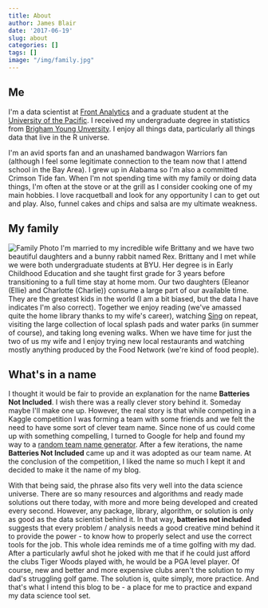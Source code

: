 ```yaml
---
title: About
author: James Blair
date: '2017-06-19'
slug: about
categories: []
tags: []
image: "/img/family.jpg"
---
```


## Me
I'm a data scientist at [Front Analytics](https://frontanalytics.com/) and a graduate student at the [University of the Pacific](http://www.pacific.edu/Academics/Schools-and-Colleges/School-of-Engineering-and-Computer-Science/Academics-/Graduate-Programs/MS-in-Data-Science.html). I received my undergraduate degree in statistics from [Brigham Young Unversity](http://statistics.byu.edu/). I enjoy all things data, particularly all things data that live in the R universe.

I'm an avid sports fan and an unashamed bandwagon Warriors fan (although I feel some legitimate connection to the team now that I attend school in the Bay Area). I grew up in Alabama so I'm also a committed Crimson Tide fan. When I'm not spending time with my family or doing data things, I'm often at the stove or at the grill as I consider cooking one of my main hobbies. I love racquetball and look for any opportunity I can to get out and play. Also, funnel cakes and chips and salsa are my ultimate weakness.

## My family
![Family Photo](/img/family.jpg)
I'm married to my incredible wife Brittany and we have two beautiful daughters and a bunny rabbit named Rex. Brittany and I met while we were both undergraduate students at BYU. Her degree is in Early Childhood Education and she taught first grade for 3 years before transitioning to a full time stay at home mom. Our two daughters (Eleanor (Ellie) and Charlotte (Charlie)) consume a large part of our available time. They are the greatest kids in the world (I am a bit biased, but the data I have indicates I'm also correct). Together we enjoy reading (we've amassed quite the home library thanks to my wife's career), watching [Sing](http://m.imdb.com/title/tt3470600/?ref_=m_ttfcd_tt) on repeat, visiting the large collection of local splash pads and water parks (in summer of course), and taking long evening walks. When we have time for just the two of us my wife and I enjoy trying new local restaurants and watching mostly anything produced by the Food Network (we're kind of food people).

## What's in a name
I thought it would be fair to provide an explanation for the name **Batteries Not Included**. I wish there was a really clever story behind it. Someday maybe I'll make one up. However, the real story is that while competing in a Kaggle competition I was forming a team with some friends and we felt the need to have some sort of clever team name. Since none of us could come up with something compelling, I turned to Google for help and found my way to a [random team name generator](http://www.teamnames.net/fantasy/random-team-name-generator). After a few iterations, the name **Batteries Not Included** came up and it was adopted as our team name. At the conclusion of the competition, I liked the name so much I kept it and decided to make it the name of my blog.

With that being said, the phrase also fits very well into the data science universe. There are so many resources and algorithms and ready made solutions out there today, with more and more being developed and created every second. However, any package, library, algorithm, or solution is only as good as the data scientist behind it. In that way, **batteries not included** suggests that every problem / analysis needs a good creative mind behind it to provide the power - to know how to properly select and use the correct tools for the job. This whole idea reminds me of a time golfing with my dad. After a particularly awful shot he joked with me that if he could just afford the clubs Tiger Woods played with, he would be a PGA level player. Of course, new and better and more expensive clubs aren't the solution to my dad's struggling golf game. The solution is, quite simply, more practice. And that's what I intend this blog to be - a place for me to practice and expand my data science tool set.